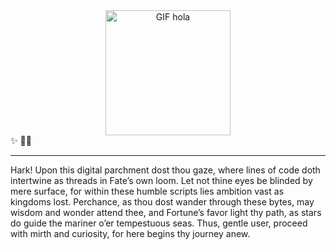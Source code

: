 <div align="center">
  <img src="https://media.giphy.com/media/Niyk3I37xmdLU1HL8t/giphy.gif" alt="GIF hola" width="200"/>
</div>
✨
👀✨

---

Hark! Upon this digital parchment dost thou gaze, where lines of code doth intertwine as threads in Fate’s own loom. Let not thine eyes be blinded by mere surface, for within these humble scripts lies ambition vast as kingdoms lost. Perchance, as thou dost wander through these bytes, may wisdom and wonder attend thee, and Fortune’s favor light thy path, as stars do guide the mariner o’er tempestuous seas. Thus, gentle user, proceed with mirth and curiosity, for here begins thy journey anew.